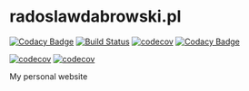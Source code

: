 # radoslawdabrowski.pl
[![Codacy Badge](https://api.codacy.com/project/badge/Grade/0f9ae168829d4e388587fc03e5b61e3c)](https://app.codacy.com/app/radoslawdabrowski/radoslawdabrowski.pl?utm_source=github.com&utm_medium=referral&utm_content=radoslawdabrowski/radoslawdabrowski.pl&utm_campaign=Badge_Grade_Settings)
[![Build Status](https://img.shields.io/travis/radoslawdabrowski/radoslawdabrowski.pl.svg?style=for-the-badge&logo=travis-ci)](https://travis-ci.org/radoslawdabrowski/radoslawdabrowski.pl)
[![codecov](https://img.shields.io/codecov/c/github/radoslawdabrowski/radoslawdabrowski.pl.svg?style=for-the-badge&logo=codecov)](https://codecov.io/gh/radoslawdabrowski/radoslawdabrowski.pl)
[![Codacy Badge](https://img.shields.io/codacy/grade/1c62399428984d73aab453661935957d.svg?style=for-the-badge&logo=codacy)](https://www.codacy.com/app/radoslawdabrowski/radoslawdabrowski.pl?utm_source=github.com&amp;utm_medium=referral&amp;utm_content=radoslawdabrowski/radoslawdabrowski.pl&amp;utm_campaign=Badge_Grade)

[![codecov](https://img.shields.io/github/languages/top/radoslawdabrowski/radoslawdabrowski.pl.svg?style=for-the-badge&logo=github)](https://github.com/radoslawdabrowski/radoslawdabrowski.pl)
[![codecov](https://img.shields.io/github/languages/count/radoslawdabrowski/radoslawdabrowski.pl.svg?style=for-the-badge&logo=github)](https://github.com/radoslawdabrowski/radoslawdabrowski.pl)

My personal website
